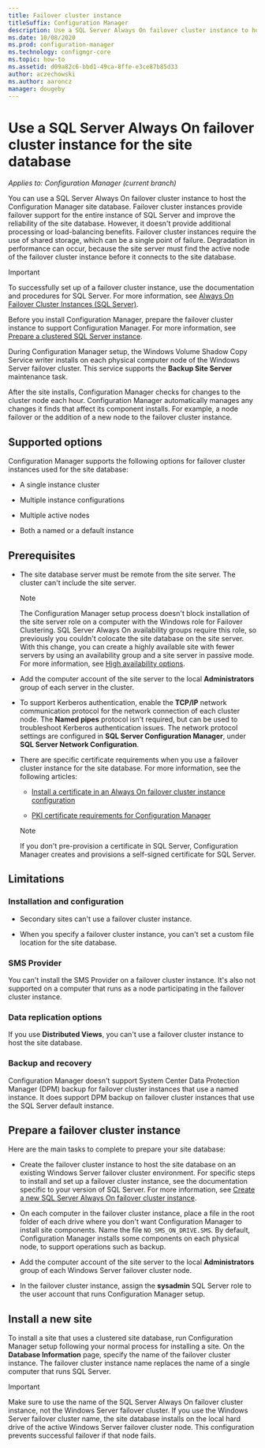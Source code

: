 ```yaml
---
title: Failover cluster instance
titleSuffix: Configuration Manager
description: Use a SQL Server Always On failover cluster instance to host the Configuration Manager site database
ms.date: 10/08/2020
ms.prod: configuration-manager
ms.technology: configmgr-core
ms.topic: how-to
ms.assetid: d09a82c6-bbd1-49ca-8ffe-e3ce87b85d33
author: aczechowski
ms.author: aaroncz
manager: dougeby
---
```


# Use a SQL Server Always On failover cluster instance for the site database

*Applies to: Configuration Manager (current branch)*

You can use a SQL Server Always On failover cluster instance to host the Configuration Manager site database. Failover cluster instances provide failover support for the entire instance of SQL Server and improve the reliability of the site database. However, it doesn't provide additional processing or load-balancing benefits. Failover cluster instances require the use of shared storage, which can be a single point of failure. Degradation in performance can occur, because the site server must find the active node of the failover cluster instance before it connects to the site database.

> [!IMPORTANT]
> To successfully set up of a failover cluster instance, use the documentation and procedures for SQL Server. For more information, see [Always On Failover Cluster Instances (SQL Server)](/sql/sql-server/failover-clusters/windows/always-on-failover-cluster-instances-sql-server).

Before you install Configuration Manager, prepare the failover cluster instance to support Configuration Manager. For more information, see [Prepare a clustered SQL Server instance](#bkmk_prepare).

During Configuration Manager setup, the Windows Volume Shadow Copy Service writer installs on each physical computer node of the Windows Server failover cluster. This service supports the **Backup Site Server** maintenance task.

After the site installs, Configuration Manager checks for changes to the cluster node each hour. Configuration Manager automatically manages any changes it finds that affect its component installs. For example, a node failover or the addition of a new node to the failover cluster instance.

## Supported options

Configuration Manager supports the following options for failover cluster instances used for the site database:

- A single instance cluster

- Multiple instance configurations

- Multiple active nodes

- Both a named or a default instance

## Prerequisites

- The site database server must be remote from the site server. The cluster can't include the site server.

    > [!NOTE]
    > The Configuration Manager setup process doesn't block installation of the site server role on a computer with the Windows role for Failover Clustering. SQL Server Always On availability groups require this role, so previously you couldn't colocate the site database on the site server. With this change, you can create a highly available site with fewer servers by using an availability group and a site server in passive mode. For more information, see [High availability options](high-availability-options.md). <!--3607761, fka 1359132-->

- Add the computer account of the site server to the local **Administrators** group of each server in the cluster.

- To support Kerberos authentication, enable the **TCP/IP** network communication protocol for the network connection of each cluster node. The **Named pipes** protocol isn't required, but can be used to troubleshoot Kerberos authentication issues. The network protocol settings are configured in **SQL Server Configuration Manager**, under **SQL Server Network Configuration**.

- There are specific certificate requirements when you use a failover cluster instance for the site database. For more information, see the following articles:

  - [Install a certificate in an Always On failover cluster instance configuration](/sql/database-engine/configure-windows/manage-certificates#provision-failover-cluster-cert)

  - [PKI certificate requirements for Configuration Manager](../../../plan-design/network/pki-certificate-requirements.md#pki-certificates-for-servers)

  > [!NOTE]
  > If you don't pre-provision a certificate in SQL Server, Configuration Manager creates and provisions a self-signed certificate for SQL Server.<!-- 7099499 -->

## Limitations

### Installation and configuration

- Secondary sites can't use a failover cluster instance.

- When you specify a failover cluster instance, you can't set a custom file location for the site database.

### SMS Provider

You can't install the SMS Provider on a failover cluster instance. It's also not supported on a computer that runs as a node participating in the failover cluster instance.

### Data replication options

If you use **Distributed Views**, you can't use a failover cluster instance to host the site database.

### Backup and recovery

Configuration Manager doesn't support System Center Data Protection Manager (DPM) backup for failover cluster instances that use a named instance. It does support DPM backup on failover cluster instances that use the SQL Server default instance.

## <a name="bkmk_prepare"></a> Prepare a failover cluster instance

Here are the main tasks to complete to prepare your site database:

- Create the failover cluster instance to host the site database on an existing Windows Server failover cluster environment. For specific steps to install and set up a failover cluster instance, see the documentation specific to your version of SQL Server. For more information, see [Create a new SQL Server Always On failover cluster instance](/sql/sql-server/failover-clusters/install/create-a-new-sql-server-failover-cluster-setup).

- On each computer in the failover cluster instance, place a file in the root folder of each drive where you don't want Configuration Manager to install site components. Name the file `NO_SMS_ON_DRIVE.SMS`. By default, Configuration Manager installs some components on each physical node, to support operations such as backup.

- Add the computer account of the site server to the local **Administrators** group of each Windows Server failover cluster node.

- In the failover cluster instance, assign the **sysadmin** SQL Server role to the user account that runs Configuration Manager setup.

## Install a new site

To install a site that uses a clustered site database, run Configuration Manager setup following your normal process for installing a site. On the **Database Information** page, specify the name of the failover cluster instance. The failover cluster instance name replaces the name of a single computer that runs SQL Server.

> [!IMPORTANT]
> Make sure to use the name of the SQL Server Always On failover cluster instance, not the Windows Server failover cluster. If you use the Windows Server failover cluster name, the site database installs on the local hard drive of the active Windows Server failover cluster node. This configuration prevents successful failover if that node fails.
